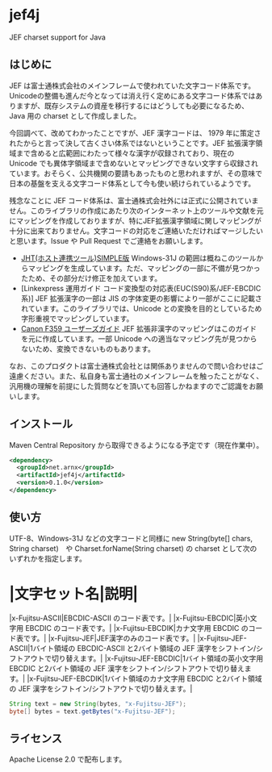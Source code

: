 # jef4j

JEF charset support for Java

## はじめに

JEF は富士通株式会社のメインフレームで使われていた文字コード体系です。Unicodeの整備も進んだ今となっては消え行く定めにある文字コード体系ではありますが、既存システムの資産を移行するにはどうしても必要になるため、Java 用の charset として作成しました。

今回調べて、改めてわかったことですが、JEF 漢字コードは、 1979 年に策定されたからと言って決して古くさい体系ではないということです。JEF 拡張漢字領域まで含めると広範囲にわたって様々な漢字が収録されており、現在の Unicode でも異体字領域まで含めないとマッピングできない文字すら収録されています。おそらく、公共機関の要請もあったものと思われますが、その意味で日本の基盤を支える文字コード体系として今も使い続けられているようです。

残念なことに JEF コード体系は、富士通株式会社外には正式に公開されていません。このライブラリの作成にあたり次のインターネット上のツールや文献を元にマッピングを作成しておりますが、特にJEF拡張漢字領域に関しマッピングが十分に出来ておりません。文字コードの対応をご連絡いただければマージしたいと思います。Issue や Pull Request でご連絡をお願いします。

- [JHT(ホスト連携ツール)SIMPLE版](http://www.vector.co.jp/soft/winnt/util/se094205.html) Windows-31J の範囲は概ねこのツールからマッピングを生成しています。ただ、マッピングの一部に不備が見つかったため、その部分だけ修正を加えています。
- [Linkexpress 運用ガイド コード変換型の対応表(EUC(S90)系/JEF-EBCDIC系)] JEF 拡張漢字の一部は JIS の字体変更の影響により一部がここに記載されています。このライブラリでは、Unicode との変換を目的としているため字形重視でマッピングしています。
- [Canon F359 ユーザーズガイド](http://cweb.canon.jp/manual/lasershot/pdf/crmes-f359.pdf) JEF 拡張非漢字のマッピングはこのガイドを元に作成しています。一部 Unicode への適当なマッピング先が見つからないため、変換できないものもあります。

なお、このプロダクトは富士通株式会社とは関係ありませんので問い合わせはご遠慮ください。また、私自身も富士通社のメインフレームを触ったことがなく、汎用機の理解を前提にした質問などを頂いても回答しかねますのでご認識をお願いします。

## インストール

Maven Central Repository から取得できるようになる予定です（現在作業中）。

```xml
<dependency>
  <groupId>net.arnx</groupId>
  <artifactId>jef4j</artifactId>
  <version>0.1.0</version>
</dependency>
```

## 使い方

UTF-8、Windows-31J などの文字コードと同様に new String(byte[] chars, String charset)　や Charset.forName(String charset) の charset として次のいずれかを指定します。

|文字セット名|説明|
================
|x-Fujitsu-ASCII|EBCDIC-ASCII のコード表です。|
|x-Fujitsu-EBCDIC|英小文字用 EBCDIC のコード表です。|
|x-Fujitsu-EBCDIK|カナ文字用 EBCDIC のコード表です。|
|x-Fujitsu-JEF|JEF漢字のみのコード表です。|
|x-Fujitsu-JEF-ASCII|1バイト領域の EBCDIC-ASCII と2バイト領域の JEF 漢字をシフトイン/シフトアウトで切り替えます。|
|x-Fujitsu-JEF-EBCDIC|1バイト領域の英小文字用 EBCDIC と2バイト領域の JEF 漢字をシフトイン/シフトアウトで切り替えます。|
|x-Fujitsu-JEF-EBCDIK|1バイト領域のカナ文字用 EBCDIC と2バイト領域の JEF 漢字をシフトイン/シフトアウトで切り替えます。|

```java
String text = new String(bytes, "x-Fujitsu-JEF");
byte[] bytes = text.getBytes("x-Fujitsu-JEF");
```

## ライセンス

Apache License 2.0 で配布します。